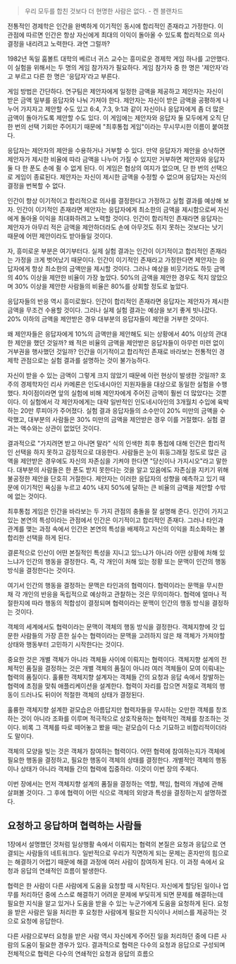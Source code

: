 > 우리 모두를 합친 것보다 더 현명한 사람은 없다. - 켄 블랜차드

전통적인 경제학은 인간을 완벽하게 이기적인 동시에 합리적인 존재라고 가정한다. 이 관점에 따르면 인간은 항상 자신에게 최대의 이익이 돌아올 수 있도록 합리적으로 의사결정을 내리려고 노력한다. 과연 그럴까?

1982년 독일 훔볼트 대학의 베르너 귀스 교수는 흥미로운 경제학 게임 하나를 고안했다. 이 실험을 위해서는 두 명의 게임 참가자가 필요하다. 게임 참가자 중 한 명은 '제안자'라고 부르고 다른 한 명은 '응답자'라고 부른다.

게임 방법은 간단하다. 연구팀은 제안자에게 일정한 금액을 제공하고 제안자는 자신이 받은 금액 일부를 응답자와 나눠 가져야 한다. 제안자는 자신이 받은 금액을 공평하게 나누어 가지자고 제안할 수도 있고 6:4, 7:3, 9:1과 같이 자신이나 응답자에게 좀 더 많은 금액이 돌아가도록 제안할 수도 있다. 이 게임에는 제안자와 응답자 둘 모두에게 오직 단 한 번의 선택 기회만 주어지기 때문에 "최후통첩 게임"이라는 무시무시한 이름이 붙여졌다.

응답자는 제안자의 제안을 수용하거나 거부할 수 있다. 만약 응답자가 제안을 승낙하면 제안자가 제시한 비율에 따라 금액을 나누어 가질 수 있지만 거부하면 제안자와 응답자 둘 다 한 푼도 손에 쥘 수 없게 된다. 이 게임은 협상의 여지가 없으며, 단 한 번의 선택으로 게임이 종료된다. 제안자는 자신이 제시한 금액을 수정할 수 없으며 응답자는 자신의 결정을 번복할 수 없다.

인간이 항상 이기적이고 합리적으로 의사를 결정한다고 가정하고 실험 결과를 예상해 보자. 인간이 이기적인 존재라면 제안자는 응답자에게 최소한의 금액을 제시함으로써 자신에게 돌아올 이익을 최대화하려고 노력할 것이다. 인간이 합리적인 존재라면 응답자는 제안자가 아무리 적은 금액을 제안하더라도 손에 아무것도 쥐지 못하는 것보다는 낫기 때문에 어떤 제안이라도 받아들일 것이다.

자, 흥미로운 부분은 여기부터다. 실제 실험 결과는 인간이 이기적이고 합리적인 존재라는 가정을 크게 벗어났기 때문이다. 인간이 이기적인 존재라고 가정한다면 제안자는 응답자에게 항상 최소한의 금액만을 제시할 것이다. 그러나 예상을 비웃기라도 하듯 금액의 40% 이상을 제안한 비율이 가장 높았다. 50%의 금액을 제안한 경우도 적지 않았으며 30% 이상을 제안한 사람들의 비율은 80%를 상회할 정도로 높았다.

응답자들의 반응 역시 흥미로웠다. 인간이 합리적인 존재라면 응답자는 제안자가 제시한 금액을 무조건 수용할 것이다. 그러나 실제 실험 결과는 예상을 보기 좋게 빗나갔다. 20% 이하의 금액을 제안받은 경우 대부분의 응답자들이 제안을 거부한 것이다.

왜 제안자들은 응답자에게 10%의 금액만을 제안해도 되는 상황에서 40% 이상의 관대한 제안을 했던 것일까? 왜 적은 비율의 금액을 제안받은 응답자들이 아무런 미련 없이 거부권을 행사했던 것일까? 인간을 이기적이고 합리적인 존재로 바라보는 전통적인 경제학 관점으로는 실험 결과를 설명하는 것이 불가능하다.

자신이 받을 수 있는 금액이 그렇게 크지 않았기 때문에 이런 현상이 발생한 것일까? 호주의 경제학자인 리사 카메론은 인도네시아인 지원자들을 대상으로 동일한 실험을 수행했다. 차이점이라면 앞의 실험에 비해 제안자에게 주어진 금액이 훨씬 더 많았다는 것뿐이다. 이 실험에서 각 제안자에게는 대략 일반적인 인도네시아인의 3개월치 수입에 육박하는 20만 루피아가 주어졌다. 실험 결과 응답자들의 소수만이 20% 미만의 금액을 수락했고, 대부분의 사람들은 30% 미만의 금액을 제안받은 경우 이를 거절했다. 실험 결과는 액수와는 상관이 없었던 것이다.

결과적으로 "가지려면 받고 아니면 말라" 식의 인색한 최후 통첩에 대해 인간은 합리적인 선택을 하지 못하고 감정적으로 대응한다. 사람들은 눈이 휘둥그래질 정도로 많은 금액을 제안받은 경우에도 자신의 자존심을 기켜야 한다면 "당신이나 가지시오"라고 말한다. 대부분의 사람들은 한 푼도 받지 못한다는 것을 알고 있음에도 자존심을 지키기 위해 불공정한 제안을 단호히 거절한다. 제안자는 이러한 응답자의 성향을 예측하고 있기 때문에 이기적인 욕심을 누르고 40% 내지 50%에 달하는 큰 비율의 금액을 제안할 수밖에 없는 것이다.

최후통첩 게임은 인간을 바라보는 두 가지 관점의 충돌을 잘 설명해 준다. 인간이 가지고 있는 본연의 특성이라는 관점에서 인간은 이기적이고 합리적인 존재다. 그러나 타인과 관계를 맺는 과정 속에서 인간은 본연의 특성을 배제하고 자신의 이익을 최소화하는 불합리한 선택을 하게 된다.

결론적으로 인산이 어떤 본질적인 특성을 지니고 있느냐가 아니라 어떤 상황에 처해 있느냐가 인간의 행동을 결정한다. 즉, 각 개인이 처해 있는 정황 또는 문맥이 인간의 행동 방식을 결정한다는 것이다.

여기서 인간의 행동을 결정하는 문맥은 타인과의 협력이다. 협력이라는 문맥을 무시한 채 각 개인의 반응을 독립적으로 예상하고 관찰하는 것은 무의미하다. 협력에 얼마나 적절한지에 따라 행동의 적합성이 결정되며 협력이라는 문맥이 인간의 행동 방식을 결정하는 것이다.

객체의 세계에서도 협력이라는 문맥이 객체의 행동 방식을 결정한다. 객체지향에 갓 입문한 사람들의 가장 흔한 실수는 협력이라는 문맥을 고려하지 않은 채 객체가 가져야할 상태와 행동부터 고민하기 시작한다는 것이다.

중요한 것은 개별 객체가 아니라 객체들 사이에 이뤄지는 협력이다. 객체지향 설계의 전체적인 품질을 결정하는 것은 개별 객체의 품질이 아니라 여러 객체들이 모여 이뤄내는 협력의 품질이다. 훌륭한 객체지향 설계자는 객체들 간의 요청과 응답 속에서 창발하는 협력에 초점을 맞춰 애플리케이션을 설계한다. 협력이 자리를 잡으면 저절로 객체의 행동이 드러나도 뒤이어 적절한 객체의 상태가 결정된다.

훌륭한 객체지향 설계한 겉모습은 아름답지만 협력자들을 무시하는 오만한 객체를 창조하는 것이 아니라 조화를 이루며 적극적으로 상호작용하는 협력적인 객체를 창조하는 것이다. 비록 그 객체를 따로 떼어놓고 봤을 때는 겉모습이 다소 기묘하고 비합리적이더라도 말이다.

객체의 모양을 빚는 것은 객체가 참여하는 협력이다. 어떤 협력에 참여하는지가 객체에 필요한 행동을 결정하고, 필요한 행동이 객체의 상태를 결정한다. 개별적인 객체의 행동이나 상태가 아니라 객체들 간의 협력에 집중하라. 이것이 이번 장의 주제다. 

이번 장에서는 먼저 객체지향 설계의 품질을 결정하는 역할, 책임, 협력의 개념에 관해 살펴볼 것이다. 그 후에 협력이 어떤 식으로 객체의 외양과 특성을 결정하는지 설명하겠다.

## 요청하고 응답하며 협력하는 사람들
1장에서 설명했던 것처럼 일상행활 속에서 이뤄지는 협력의 본질은 요청과 응답으로 연결되는 사람들의 네트워크다. 일반적으로 우리가 직면하게 되는 문제는 혼자만의 힘으로는 해결하기 어렵기 때문에 해결 과정에 여러 사람이 참여하게 된다. 이 과정 속에서 요청과 응답의 연쇄적인 흐름이 발생한다.

협력은 한 사람이 다른 사람에게 도움을 요청할 때 시작된다. 자신에게 할당된 일이나 업무를 처리하던 중에 스스로 해결하기 어려운 문제에 부딪히게 되면 문제를 해결하는데 필요한 지식을 알고 있거나 도움을 받을 수 있는 누군가에게 도움을 요청하게 된다. 요청을 받은 사람은 일을 처리한 후 요청한 사람에게 필요한 지식이나 서비스를 제공하는 것으로 요청에 응답한다.

다른 사람으로부터 요청을 받은 사람 역시 자신에게 주어진 일을 처리하던 중에 다른 사람의 도움이 필요한 경우가 있다. 결과적으로 협력은 다수의 요청과 응답으로 구성되며 전체적으로 협력은 다수의 연쇄적인 요청과 응답의 흐름으